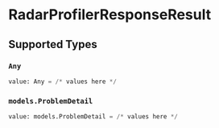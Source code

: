 # RadarProfilerResponseResult


## Supported Types

### `Any`

```python
value: Any = /* values here */
```

### `models.ProblemDetail`

```python
value: models.ProblemDetail = /* values here */
```

